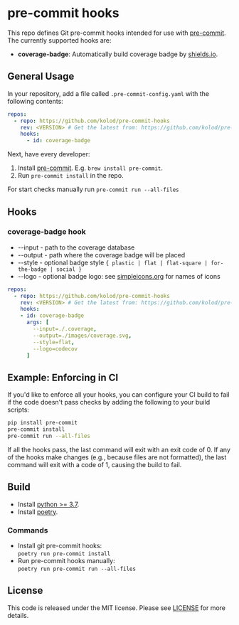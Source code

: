 # pre-commit hooks

This repo defines Git pre-commit hooks intended for use with [pre-commit](http://pre-commit.com/). The currently
supported hooks are:

* **coverage-badge**: Automatically build coverage badge by [shields.io](https://shields.io/).

## General Usage

In your repository, add a file called `.pre-commit-config.yaml` with the following contents:
```yaml
repos:
  - repo: https://github.com/kolod/pre-commit-hooks
    rev: <VERSION> # Get the latest from: https://github.com/kolod/pre-commit-hooks/releases
    hooks:
      - id: coverage-badge
```
Next, have every developer:
1. Install [pre-commit](http://pre-commit.com/). E.g. `brew install pre-commit`.
2. Run `pre-commit install` in the repo.

For start checks manually run `pre-commit run --all-files`

## Hooks

### coverage-badge hook
- --input - path to the coverage database
- --output - path where the coverage badge will be placed
- --style - optional badge style `{ plastic | flat | flat-square | for-the-badge | social }`
- --logo - optional badge logo: see [simpleicons.org](https://simpleicons.org/) for names of icons

```yaml
repos:
  - repo: https://github.com/kolod/pre-commit-hooks
    rev: <VERSION> # Get the latest from: https://github.com/kolod/pre-commit-hooks/releases
    hooks:
    - id: coverage-badge
      args: [
        --input=./.coverage,
        --output=./images/coverage.svg,
        --style=flat,
        --logo=codecov
      ]
```

## Example: Enforcing in CI

If you'd like to enforce all your hooks, you can configure your CI build to fail if the code doesn't pass checks by
adding the following to your build scripts:

```bash
pip install pre-commit
pre-commit install
pre-commit run --all-files
```

If all the hooks pass, the last command will exit with an exit code of 0. If any of the hooks make changes (e.g.,
because files are not formatted), the last command will exit with a code of 1, causing the build to fail.

## Build
* Install [python >= 3.7](https://www.python.org/downloads/).
* Install [poetry](https://python-poetry.org/).

### Commands
* Install git pre-commit hooks: </br>
`poetry run pre-commit install`
* Run pre-commit hooks manually: </br>
`poetry run pre-commit run --all-files`

## License
This code is released under the MIT license. Please see [LICENSE](LICENSE) for more details.
